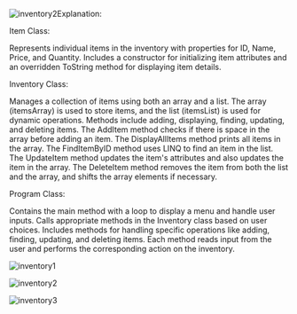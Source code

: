 ![inventory2](https://github.com/Sohaib0009/SyedSohaib_DotNet_Assignment_Centralogic/assets/97386434/d51ff93e-5181-4578-8e70-a9a286c3aebb)Explanation:

Item Class:

Represents individual items in the inventory with properties for ID, Name, Price, and Quantity.
Includes a constructor for initializing item attributes and an overridden ToString method for displaying item details.

Inventory Class:

Manages a collection of items using both an array and a list.
The array (itemsArray) is used to store items, and the list (itemsList) is used for dynamic operations.
Methods include adding, displaying, finding, updating, and deleting items.
The AddItem method checks if there is space in the array before adding an item.
The DisplayAllItems method prints all items in the array.
The FindItemByID method uses LINQ to find an item in the list.
The UpdateItem method updates the item's attributes and also updates the item in the array.
The DeleteItem method removes the item from both the list and the array, and shifts the array elements if necessary.

Program Class:

Contains the main method with a loop to display a menu and handle user inputs.
Calls appropriate methods in the Inventory class based on user choices.
Includes methods for handling specific operations like adding, finding, updating, and deleting items.
Each method reads input from the user and performs the corresponding action on the inventory.


![inventory1](https://github.com/Sohaib0009/SyedSohaib_DotNet_Assignment_Centralogic/assets/97386434/9a0462d4-473d-49cf-957f-ad8ee9f6549b)

![inventory2](https://github.com/Sohaib0009/SyedSohaib_DotNet_Assignment_Centralogic/assets/97386434/23b3ace1-90f1-49a8-9241-60c8a127e44e)

![inventory3](https://github.com/Sohaib0009/SyedSohaib_DotNet_Assignment_Centralogic/assets/97386434/e55ff830-1d6b-4f9b-96cf-252b46cf0ed3)


